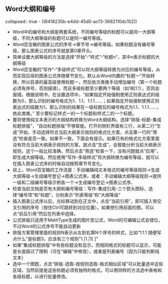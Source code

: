 ## Word大纲和编号
collapsed:: true
	- ((6418235b-e4dd-45d0-acf3-3682110dc152))
- Word中的编号和大纲是两套系统，不同编号等级的标题可以是同一大纲等级，不同大纲等级的标题可以是同一编号等级。
- Word百宝箱的图表公式的序号->章节号->编号等级。如果标题没有编号等级，那么图表公式的序号就是第0章开头。
- 简单设置大纲等级的方法是选择“开始”-“样式”-“标题n”，其中n表示标题的大纲等级
- Word百宝箱的“写作”-“多级样式”可以将大纲等级转换为对应的编号等级，从而实现后续的图表公式序随章节变化。默认从Word内置的“标题一”开始转换，所以目录的最高级使用标题一，然后依次类推手动增加编号（第一个标题必须有序号，否则报错）。而且多级标题至少要两个等级（如1和1.1），否则会报错。根据说明书，在设置选项中，“如果指定开始强制使用正则表达式的级数为0，那么识别的编号格式为1、1.1、1.1.1……；如果指定开始强制使用正则表达式的级数为1，那么识别的结果在一级标题后的编号格式为1.1、1.1.1……，依此类推。” 至少要标记样式一的一个标题和样式二的一个标题。
- 要将使用纯文本表示的大纲结构转换为Word大纲结构，选择“排版-标题-集成标题排版”，“自动标题排版”不够智能。打开的侧栏界面有三行，从第二行“生成”开始，手动选择符合当前大纲表示规则的格式化方案，点击第一行的“筛选”检查是否一致。如果不一致，下面会有提示。如果已有的格式化方案里面没有符合当前大纲表示规则的方案，就点击“生成”，会智能分析当前大纲表示规则，这个一般比较准确，然后点击“筛选”检查一下，没有问题就点“应用”，即生成大纲等级。然后使用“写作-多级样式”将大纲转换为编号等级，就可以在插入图表公式序的时候自动按照章节号变化。
- 综上，Word百宝箱的工作流是：手动编辑纯文本格式的编号等级规则->生成大纲等级->生成编号登记->图表公式序。或者：手动编辑大纲等级规则->提供一级和二级编号等级示例各一个->生成编号登记->图表公式序。
- 检查当前文档是否有大纲和编号等级：写作-集成引用-三个箭头图标，选择“编号项”和“标题”，分别表示“列表等级”和“大纲等级”
- 插入图表公式序以后，光标移动到在正文中，点击“当前引用”，即可插入带交叉引用的序号（按住Ctrl可跳转到对应位置）。如果想引用前面的图，可以点“前后引用”然后在列表中选择。
- 公式排版只适用于MathType生成的图片型公式，Word的可编辑公式会错位，不过Word的公式序号不能自动更新
- 排版方案管理里面的规则N表示从左到右第N个序号的样式，比如“1.1.1 随便写点什么”是标题3，应该有三个规则“1.|1.|1[ ]”
- 如果“集成标题排版”中有些标题没有显示，而相同格式的标题可以显示，可能是长度超过了限制（可在“编辑”中修改），或者是列表编号（因为只能判断纯文本）
- 选中一个图题，点击“排版-选取-按规则选取-格式相似区域”可以批量选中这些区域，当然前提是这些标题必须有独特的格式。可以用同样的方法选中表格和各级标题，以进行批量修改。